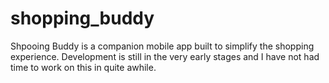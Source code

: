 # shopping_buddy

Shpooing Buddy is a companion mobile app built to simplify the shopping experience. Development is still in the very early stages and 
I have not had time to work on this in quite awhile.
